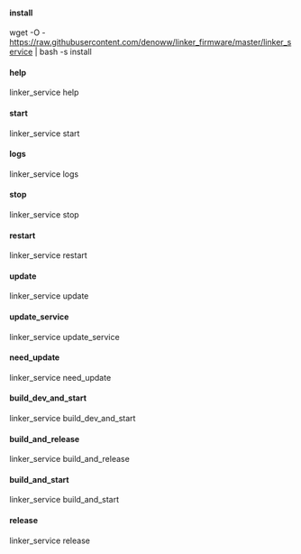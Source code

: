 #### install

wget -O - https://raw.githubusercontent.com/denoww/linker_firmware/master/linker_service | bash -s install

#### help

linker_service help

#### start

linker_service start

#### logs

linker_service logs

#### stop

linker_service stop

#### restart

linker_service restart

#### update

linker_service update

#### update_service

linker_service update_service

#### need_update

linker_service need_update

#### build_dev_and_start

linker_service build_dev_and_start

#### build_and_release

linker_service build_and_release

#### build_and_start

linker_service build_and_start

#### release

linker_service release
